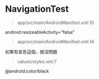 # NavigationTest

> app/src/main/AndroidManifest.xml:10

android:resizeableActivity="false"

> app/src/main/AndroidManifest.xml:14

<!--<meta-data android:name="android.max_aspect" android:value="2.1" />-->
如果有宣告這個，就沒問題

> values/styles.xml:7

<item name="android:navigationBarColor">@android:color/black</item>
